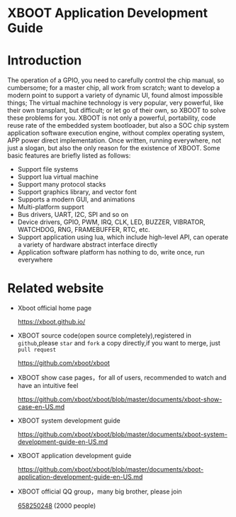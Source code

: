 # XBOOT Application Development Guide

# Introduction

The operation of a GPIO, you need to carefully control the chip manual, so cumbersome; for a master chip, all work from scratch; want to develop a modern point to support a variety of dynamic UI, found almost impossible things; The virtual machine technology is very popular, very powerful, like their own transplant, but difficult; or let go of their own, so XBOOT to solve these problems for you. XBOOT is not only a powerful, portability, code reuse rate of the embedded system bootloader, but also a SOC chip system application software execution engine, without complex operating system, APP power direct implementation. Once written, running everywhere, not just a slogan, but also the only reason for the existence of XBOOT. Some basic features are briefly listed as follows:

* Support file systems
* Support lua virtual machine
* Support many protocol stacks
* Support graphics library, and vector font
* Supports a modern GUI, and animations
* Multi-platform support
* Bus drivers, UART, I2C, SPI and so on
* Device drivers, GPIO, PWM, IRQ, CLK, LED, BUZZER, VIBRATOR, WATCHDOG, RNG, FRAMEBUFFER, RTC, etc.
* Support application using lua, which include high-level API, can operate a variety of hardware abstract interface directly
* Application software platform has nothing to do, write once, run everywhere

# Related website

* Xboot official home page

  https://xboot.github.io/

* XBOOT source code(open source completely),registered in `github`,please `star` and `fork` a copy directly,if you want to merge, just `pull request`

  https://github.com/xboot/xboot

* XBOOT show case pages，for all of users, recommended to watch and have an intuitive feel

  https://github.com/xboot/xboot/blob/master/documents/xboot-show-case-en-US.md

* XBOOT system development guide

  https://github.com/xboot/xboot/blob/master/documents/xboot-system-development-guide-en-US.md

* XBOOT application development guide

  https://github.com/xboot/xboot/blob/master/documents/xboot-application-development-guide-en-US.md

* XBOOT official QQ group，many big brother, please join

  [658250248](https://jq.qq.com/?_wv=1027&k=5BOkXYO) (2000 people)
